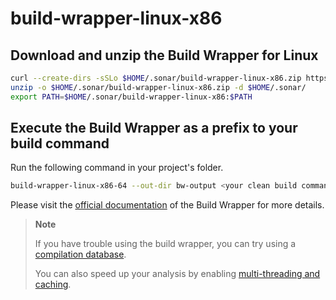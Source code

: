 # build-wrapper-linux-x86

## Download and unzip the Build Wrapper for Linux

```bash
curl --create-dirs -sSLo $HOME/.sonar/build-wrapper-linux-x86.zip https://github.com/shenxianpeng/build-wrapper-linux-x86/raw/main/build-wrapper-linux-x86.zip
unzip -o $HOME/.sonar/build-wrapper-linux-x86.zip -d $HOME/.sonar/
export PATH=$HOME/.sonar/build-wrapper-linux-x86:$PATH
```

## Execute the Build Wrapper as a prefix to your build command

Run the following command in your project's folder.

```bash
build-wrapper-linux-x86-64 --out-dir bw-output <your clean build command>
```


Please visit the [official documentation](https://docs.sonarqube.org/9.9/analyzing-source-code/languages/c-family/) of the Build Wrapper for more details.


>**Note**
>
>If you have trouble using the build wrapper, you can try using a [compilation database](https://docs.sonarqube.org/9.9/analyzing-source-code/languages/c-family/).
>
>You can also speed up your analysis by enabling [multi-threading and caching](https://docs.sonarqube.org/9.9/analyzing-source-code/languages/c-family/#analysis-cache).
